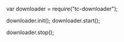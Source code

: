 var downloader = require("tc-downloader");

downloader.init();
downloader.start();

downloader.stop();
